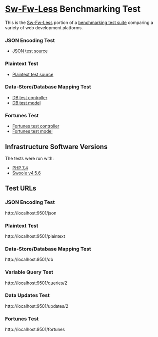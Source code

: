 # [Sw-Fw-Less](https://github.com/luoxiaojun1992/sw-fw-less) Benchmarking Test

This is the [Sw-Fw-Less](https://github.com/luoxiaojun1992/sw-fw-less) portion of a [benchmarking test suite](../) comparing a variety of web development platforms.

### JSON Encoding Test

* [JSON test source](app/services/TestService.php)

### Plaintext Test

* [Plaintext test source](app/services/TestService.php)

### Data-Store/Database Mapping Test

* [DB test controller](app/services/TestService.php)
* [DB test model](app/models/World.php)

### Fortunes Test
* [Fortunes test controller](app/services/TestService.php)
* [Fortunes test model](app/models/Fortune.php)


## Infrastructure Software Versions
The tests were run with:
* [PHP 7.4](https://www.php.net/)
* [Swoole v4.5.6](https://www.swoole.com/)

## Test URLs
### JSON Encoding Test

http://localhost:9501/json

### Plaintext Test

http://localhost:9501/plaintext

### Data-Store/Database Mapping Test

http://localhost:9501/db

### Variable Query Test

http://localhost:9501/queries/2

### Data Updates Test

http://localhost:9501/updates/2

### Fortunes Test

http://localhost:9501/fortunes
